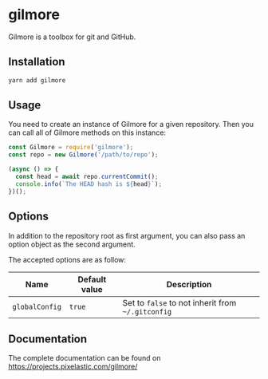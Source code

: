 <!--
  This page was automatically generated by aberlaas readme.
  DO NOT EDIT IT MANUALLY.
-->

# gilmore

<div class="lead">Gilmore is a toolbox for git and GitHub.</div>

## Installation

```sh
yarn add gilmore
```

## Usage

You need to create an instance of Gilmore for a given repository. Then you can
call all of Gilmore methods on this instance:

```javascript
const Gilmore = require('gilmore');
const repo = new Gilmore('/path/to/repo');

(async () => {
  const head = await repo.currentCommit();
  console.info(`The HEAD hash is ${head}`);
})();
```

## Options

In addition to the repository root as first argument, you can also pass an
option object as the second argument.

The accepted options are as follow:

| Name           | Default value | Description                                       |
| -------------- | ------------- | ------------------------------------------------- |
| `globalConfig` | `true`        | Set to `false` to not inherit from `~/.gitconfig` |

## Documentation

The complete documentation can be found on https://projects.pixelastic.com/gilmore/